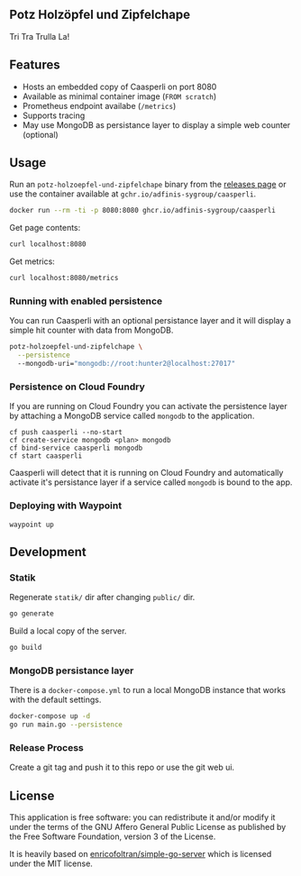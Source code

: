 ## Potz Holzöpfel und Zipfelchape

Tri Tra Trulla La!

## Features

* Hosts an embedded copy of Caasperli on port 8080
* Available as minimal container image (`FROM scratch`)
* Prometheus endpoint availabe (`/metrics`)
* Supports tracing
* May use MongoDB as persistance layer to display a simple web counter (optional)

## Usage

Run an `potz-holzoepfel-und-zipfelchape` binary from the [releases page](https://github.com/adfinis-sygroup/potz-holzoepfel-und-zipfelchape/releases) or use
the container available at `gchr.io/adfinis-sygroup/caasperli`.

```bash
docker run --rm -ti -p 8080:8080 ghcr.io/adfinis-sygroup/caasperli
```

Get page contents:
```bash
curl localhost:8080
```

Get metrics:
```bash
curl localhost:8080/metrics
```

### Running with enabled persistence

You can run Caasperli with an optional persistance layer and it will display a
simple hit counter with data from MongoDB.

```bash
potz-holzoepfel-und-zipfelchape \
  --persistence
  --mongodb-uri="mongodb://root:hunter2@localhost:27017"
```

### Persistence on Cloud Foundry

If you are running on Cloud Foundry you can activate the persistence layer by
attaching a MongoDB service called `mongodb` to the application.

```
cf push caasperli --no-start
cf create-service mongodb <plan> mongodb
cf bind-service caasperli mongodb
cf start caasperli
```

Caasperli will detect that it is running on Cloud Foundry and automatically
activate it's persistance layer if a service called `mongodb` is bound to the
app.

### Deploying with Waypoint

```
waypoint up
````

## Development

### Statik
Regenerate `statik/` dir after changing `public/` dir.

```bash
go generate
```

Build a local copy of the server.

```bash
go build
```

### MongoDB persistance layer

There is a `docker-compose.yml` to run a local MongoDB instance that works
with the default settings.

```bash
docker-compose up -d
go run main.go --persistence
```

### Release Process

Create a git tag and push it to this repo or use the git web ui.

## License

This application is free software: you can redistribute it and/or modify it under the terms of the GNU Affero General Public License as published by the Free Software Foundation, version 3 of the License.

It is heavily based on [enricofoltran/simple-go-server](https://github.com/enricofoltran/simple-go-server) which is licensed under the MIT license.

